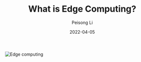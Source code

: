 ﻿---
layout: post
read_time: true
show_date: true
title: "What is Edge Computing?"
date: 2022-04-05
img: posts/20220405/Edge.jpg
tags: [Edge computing]
category: Research
author: Peisong Li
description: "Intorduction to Edge Conputing"
---

![Edge computing](https://github.com/peisong0109/peisong0109.github.io/blob/gh-pages/assets/img/posts/20220405/Edge.jpg)
